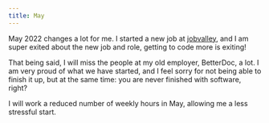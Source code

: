 ```yaml
---
title: May
---
```

May 2022 changes a lot for me. I started a new job at [jobvalley](https://jobvalley.com), and I am super exited about the new job and role, getting to code more is exiting!

That being said, I will miss the people at my old employer, BetterDoc, a lot. I am very proud of what we have started, and I feel sorry for not being able to finish it up, but at the same time: you are never finished with software, right?

I will work a reduced number of weekly hours in May, allowing me a less stressful start.